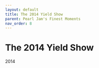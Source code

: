 ```yaml
---
layout: default
title: The 2014 Yield Show
parent: Pearl Jam's Finest Moments
nav_order: 8
---
```


# The 2014 Yield Show

2014

